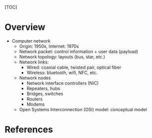[TOC]

# Overview

- Computer network
    + Origin: 1950s, Internet: 1970s
    + Network packet: control information + user data (payload)
    + Network topology: layouts (bus, star, etc.)
    + Network links:
        * Wired: coaxial cable, twisted pair, optical fiber
        * Wireless: bluetooth, wifi, NFC, etc.
    + Network nodes
        * Network interface controllers (NIC)
        * Repeaters, hubs
        * Bridges, switches
        * Routers
        * Modems
    + Open Systems Interconnection (OSI) model: conceptual model

# References

[1]: https://en.wikipedia.org/wiki/Computer_network "Wikipedia - Computer Network"
[selecting-network-hardware-software]: http://sourcedaddy.com/networking/selecting-network-hardware-and-software.html "Selecting Network Hardware and Software"
